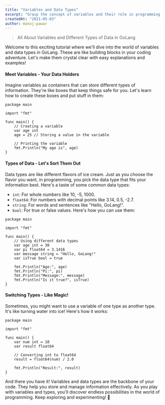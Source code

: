```yaml
---
title: "Variables and Data Types"
excerpt: "Grasp the concept of variables and their role in programming. Discover the various data types available in GoLang and how to use them effectively."
createdAt: "2021-05-03"
author: manoj-pawar
---
```


> All About Variables and Different Types of Data in GoLang

Welcome to this exciting tutorial where we'll dive into the world of variables and data types in GoLang. These are like building blocks in your coding adventure. Let's make them crystal clear with easy explanations and examples!

#### Meet Variables - Your Data Holders

Imagine variables as containers that can store different types of information. They're like boxes that keep things safe for you. Let's learn how to create these boxes and put stuff in them:

```go[class="line-numbers"]
package main

import "fmt"

func main() {
    // Creating a variable
    var age int
    age = 25 // Storing a value in the variable

    // Printing the variable
    fmt.Println("My age is", age)
}
```

#### Types of Data - Let's Sort Them Out

Data types are like different flavors of ice cream. Just as you choose the flavor you want, in programming, you pick the data type that fits your information best. Here's a taste of some common data types:

-   `int`: For whole numbers like 10, -5, 1000.
-   `float64`: For numbers with decimal points like 3.14, 0.5, -2.7.
-   `string`: For words and sentences like "Hello, GoLang!".
-   `bool`: For true or false values.
    Here's how you can use them:

```go[class="line-numbers"]
package main

import "fmt"

func main() {
    // Using different data types
    var age int = 30
    var pi float64 = 3.1416
    var message string = "Hello, GoLang!"
    var isTrue bool = true

    fmt.Println("Age:", age)
    fmt.Println("Pi:", pi)
    fmt.Println("Message:", message)
    fmt.Println("Is it true?", isTrue)
}
```

#### Switching Types - Like Magic!

Sometimes, you might want to use a variable of one type as another type. It's like turning water into ice! Here's how it works:

```go[class="line-numbers"]
package main

import "fmt"

func main() {
    var num int = 10
    var result float64

    // Converting int to float64
    result = float64(num) / 2.0

    fmt.Println("Result:", result)
}
```

And there you have it! Variables and data types are the backbone of your code. They help you store and manage information effectively. As you play with variables and types, you'll discover endless possibilities in the world of programming. Keep exploring and experimenting! 🚀
